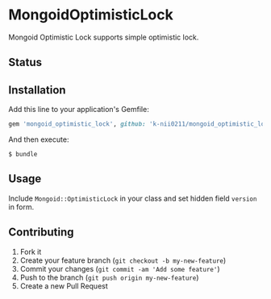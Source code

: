 # MongoidOptimisticLock

Mongoid Optimistic Lock supports simple optimistic lock.

## Status

## Installation

Add this line to your application's Gemfile:

```ruby
gem 'mongoid_optimistic_lock', github: 'k-nii0211/mongoid_optimistic_lock'
```

And then execute:

    $ bundle

## Usage

Include `Mongoid::OptimisticLock` in your class and set hidden field `version` in form.

## Contributing

1. Fork it
2. Create your feature branch (`git checkout -b my-new-feature`)
3. Commit your changes (`git commit -am 'Add some feature'`)
4. Push to the branch (`git push origin my-new-feature`)
5. Create a new Pull Request
